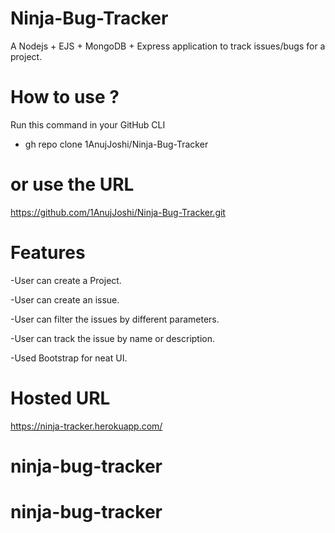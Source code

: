 # Ninja-Bug-Tracker

A Nodejs + EJS + MongoDB + Express application to track issues/bugs for a project.

# How to use ?

Run this command in your GitHub CLI

- gh repo clone 1AnujJoshi/Ninja-Bug-Tracker

# or use the URL

https://github.com/1AnujJoshi/Ninja-Bug-Tracker.git

# Features

-User can create a Project.

-User can create an issue.

-User can filter the issues by different parameters.

-User can track the issue by name or description.

-Used Bootstrap for neat UI.

# Hosted URL

https://ninja-tracker.herokuapp.com/
# ninja-bug-tracker
# ninja-bug-tracker
